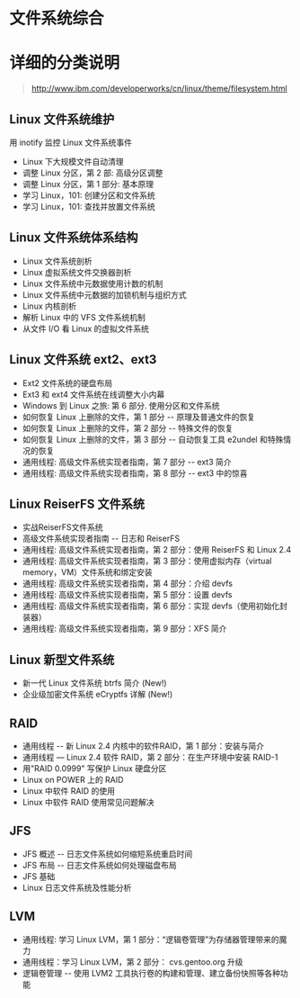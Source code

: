 # 文件系统综合

# 详细的分类说明

> http://www.ibm.com/developerworks/cn/linux/theme/filesystem.html

## Linux 文件系统维护
用 inotify 监控 Linux 文件系统事件
* Linux 下大规模文件自动清理
* 调整 Linux 分区，第 2 部: 高级分区调整
* 调整 Linux 分区，第 1 部分: 基本原理
* 学习 Linux，101: 创建分区和文件系统
* 学习 Linux，101: 查找并放置文件系统

## Linux 文件系统体系结构
* Linux 文件系统剖析
* Linux 虚拟系统文件交换器剖析
* Linux 文件系统中元数据使用计数的机制
* Linux 文件系统中元数据的加锁机制与组织方式
* Linux 内核剖析
* 解析 Linux 中的 VFS 文件系统机制
* 从文件 I/O 看 Linux 的虚拟文件系统

## Linux 文件系统 ext2、ext3
* Ext2 文件系统的硬盘布局
* Ext3 和 ext4 文件系统在线调整大小内幕
* Windows 到 Linux 之旅: 第 6 部分. 使用分区和文件系统
* 如何恢复 Linux 上删除的文件，第 1 部分 -- 原理及普通文件的恢复
* 如何恢复 Linux 上删除的文件，第 2 部分 -- 特殊文件的恢复
* 如何恢复 Linux 上删除的文件，第 3 部分 -- 自动恢复工具 e2undel 和特殊情况的恢复
* 通用线程: 高级文件系统实现者指南，第 7 部分 -- ext3 简介
* 通用线程: 高级文件系统实现者指南，第 8 部分 -- ext3 中的惊喜

## Linux ReiserFS 文件系统
* 实战ReiserFS文件系统
* 高级文件系统实现者指南 -- 日志和 ReiserFS
* 通用线程: 高级文件系统实现者指南，第 2 部分：使用 ReiserFS 和 Linux 2.4
* 通用线程: 高级文件系统实现者指南，第 3 部分：使用虚拟内存（virtual memory，VM）文件系统和绑定安装
* 通用线程: 高级文件系统实现者指南，第 4 部分：介绍 devfs
* 通用线程: 高级文件系统实现者指南，第 5 部分：设置 devfs
* 通用线程: 高级文件系统实现者指南，第 6 部分：实现 devfs（使用初始化封装器）
* 通用线程: 高级文件系统实现者指南，第 9 部分：XFS 简介

## Linux 新型文件系统
* 新一代 Linux 文件系统 btrfs 简介 (New!)
* 企业级加密文件系统 eCryptfs 详解 (New!)

## RAID
* 通用线程 -- 新 Linux 2.4 内核中的软件RAID，第 1 部分：安装与简介
* 通用线程 ― Linux 2.4 软件 RAID，第 2 部分：在生产环境中安装 RAID-1
* 用"RAID 0.0999" 写保护 Linux 硬盘分区
* Linux on POWER 上的 RAID
* Linux 中软件 RAID 的使用
* Linux 中软件 RAID 使用常见问题解决

## JFS
* JFS 概述 -- 日志文件系统如何缩短系统重启时间
* JFS 布局 -- 日志文件系统如何处理磁盘布局
* JFS 基础
* Linux 日志文件系统及性能分析

## LVM
* 通用线程: 学习 Linux LVM，第 1 部分：“逻辑卷管理”为存储器管理带来的魔力
* 通用线程：学习 Linux LVM，第 2 部分： cvs.gentoo.org 升级
* 逻辑卷管理 -- 使用 LVM2 工具执行卷的构建和管理、建立备份快照等各种功能